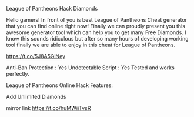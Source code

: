 League of Pantheons Hack Diamonds

Hello gamers! In front of you is best League of Pantheons Cheat generator that you can find online right now! Finally we can proudly present you this awesome generator tool which can help you to get many Free Diamonds. I know this sounds ridiculous but after so many hours of developing working tool finally we are able to enjoy in this cheat for League of Pantheons.

https://t.co/5J8A5GiNey

Anti-Ban Protection : Yes
Undetectable Script : Yes
Tested and works perfectly.

League of Pantheons Online Hack Features:

Add Unlimited Diamonds

mirror link https://t.co/huMWiiTvsR
